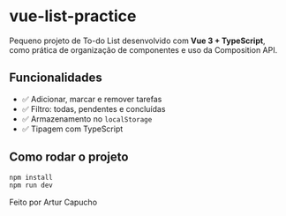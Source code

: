 # vue-list-practice

Pequeno projeto de To-do List desenvolvido com **Vue 3 + TypeScript**, como prática de organização de componentes e uso da Composition API.

## Funcionalidades
- ✅ Adicionar, marcar e remover tarefas
- ✅ Filtro: todas, pendentes e concluídas
- ✅ Armazenamento no `localStorage`
- ✅ Tipagem com TypeScript

## Como rodar o projeto

```bash
npm install
npm run dev
```

Feito por Artur Capucho 
